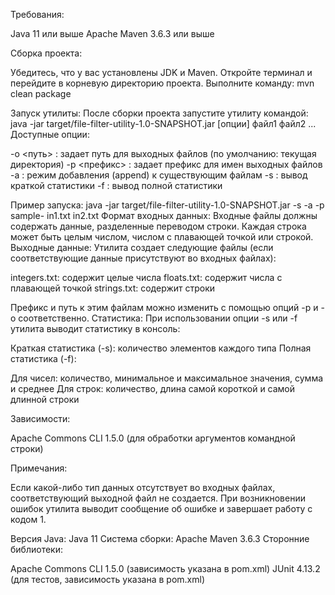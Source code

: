 Требования:

Java 11 или выше
Apache Maven 3.6.3 или выше

Сборка проекта:

Убедитесь, что у вас установлены JDK и Maven.
Откройте терминал и перейдите в корневую директорию проекта.
Выполните команду:
mvn clean package

Запуск утилиты:
После сборки проекта запустите утилиту командой:
java -jar target/file-filter-utility-1.0-SNAPSHOT.jar [опции] файл1 файл2 ...
Доступные опции:

-o <путь> : задает путь для выходных файлов (по умолчанию: текущая директория)
-p <префикс> : задает префикс для имен выходных файлов
-a : режим добавления (append) к существующим файлам
-s : вывод краткой статистики
-f : вывод полной статистики

Пример запуска:
java -jar target/file-filter-utility-1.0-SNAPSHOT.jar -s -a -p sample- in1.txt in2.txt
Формат входных данных:
Входные файлы должны содержать данные, разделенные переводом строки. Каждая строка может быть целым числом, числом с плавающей точкой или строкой.
Выходные данные:
Утилита создает следующие файлы (если соответствующие данные присутствуют во входных файлах):

integers.txt: содержит целые числа
floats.txt: содержит числа с плавающей точкой
strings.txt: содержит строки

Префикс и путь к этим файлам можно изменить с помощью опций -p и -o соответственно.
Статистика:
При использовании опции -s или -f утилита выводит статистику в консоль:

Краткая статистика (-s): количество элементов каждого типа
Полная статистика (-f):

Для чисел: количество, минимальное и максимальное значения, сумма и среднее
Для строк: количество, длина самой короткой и самой длинной строки



Зависимости:

Apache Commons CLI 1.5.0 (для обработки аргументов командной строки)

Примечания:

Если какой-либо тип данных отсутствует во входных файлах, соответствующий выходной файл не создается.
При возникновении ошибок утилита выводит сообщение об ошибке и завершает работу с кодом 1.

Версия Java: Java 11
Система сборки: Apache Maven 3.6.3
Сторонние библиотеки:

Apache Commons CLI 1.5.0 (зависимость указана в pom.xml)
JUnit 4.13.2 (для тестов, зависимость указана в pom.xml)